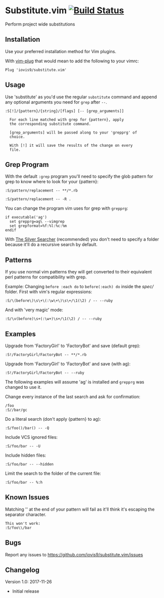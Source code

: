 # Substitute.vim [![Build Status](https://travis-ci.org/iovis9/substitute.vim.svg?branch=master)](https://travis-ci.org/iovis9/substitute.vim)
Perform project wide substitutions

## Installation ##

Use your preferred installation method for Vim plugins.

With [vim-plug](https://github.com/junegunn/vim-plug) that would mean to add
the following to your vimrc:

```vim
Plug 'iovis9/substitute.vim'
```

## Usage ##

Use 'substitute' as you'd use the regular `substitute` command and append any
optional arguments you need for `grep` after `--`.

```vim
:S[!]/{pattern}/{string}/[flags] [-- [grep_arguments]]

  For each line matched with grep for {pattern}, apply
  the corresponding substitute command.

  [grep_arguments] will be passed along to your 'grepprg' of
  choice.

  With [!] it will save the results of the change on every
  file.
```

## Grep Program ##

With the default `:grep` program you'll need to specify the glob pattern for
grep to know where to look for your {pattern}:

```vim
:S/pattern/replacement -- **/*.rb
```

```vim
:S/pattern/replacement -- -R .
```

You can change the program vim uses for grep with `grepprg`:

```vim
if executable('ag')
  set grepprg=ag\ --vimgrep
  set grepformat=%f:%l:%c:%m
endif
```

With [The Silver Searcher](https://github.com/ggreer/the_silver_searcher)
(recommended) you don't need to specify a folder because it'll do a recursive
search by default.

## Patterns ##

If you use normal vim patterns they will get converted to their equivalent
perl patterns for compatibility with grep.

Example: Changing `before :each do` to `before(:each) do` inside the _spec/_
folder. First with vim's regular expressions:
```vim
:S/\(before\)\s\+\(:\w\+\)\s\+/\1(\2) / -- --ruby
```

And with 'very magic' mode:
```vim
:S/\v(before)\s+(:\w+)\s+/\1(\2) / -- --ruby
```

## Examples ##

Upgrade from 'FactoryGirl' to 'FactoryBot' and save (default grep):
```vim
:S!/FactoryGirl/FactoryBot -- **/*.rb
```

Upgrade from 'FactoryGirl' to 'FactoryBot' and save (with ag):
```vim
:S!/FactoryGirl/FactoryBot -- --ruby
```

The following examples will assume 'ag' is installed and `grepprg` was changed
to use it.

Change every instance of the last search and ask for confirmation:
```vim
/foo
:S//bar/gc
```
Do a literal search (don't apply {pattern} to ag):
```vim
:S/foo()/bar() -- -Q
```
Include VCS ignored files:
```vim
:S/foo/bar -- -U
```
Include hidden files:
```vim
:S/foo/bar -- --hidden
```
Limit the search to the folder of the current file:
```vim
:S/foo/bar -- %:h
```

## Known Issues ##

Matching '\' at the end of your pattern will fail as it'll think it's escaping
the separator character.
```vim
This won't work:
:S/foo\\/bar
```

## Bugs ##

Report any issues to https://github.com/iovis9/substitute.vim/issues

## Changelog ##

Version 1.0: 2017-11-26
- Initial release
